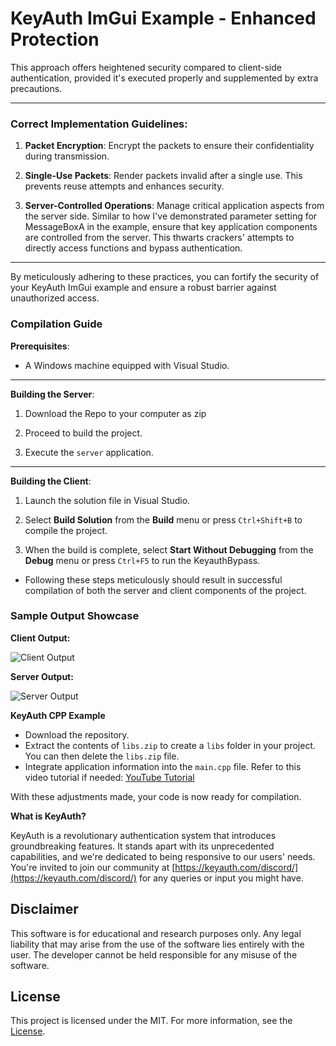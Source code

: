 # KeyAuth ImGui Example - Enhanced Protection

This approach offers heightened security compared to client-side authentication, provided it's executed properly and supplemented by extra precautions.

---

### Correct Implementation Guidelines:

1. **Packet Encryption**: Encrypt the packets to ensure their confidentiality during transmission.

2. **Single-Use Packets**: Render packets invalid after a single use. This prevents reuse attempts and enhances security.

3. **Server-Controlled Operations**: Manage critical application aspects from the server side. Similar to how I've demonstrated parameter setting for MessageBoxA in the example, ensure that key application components are controlled from the server. This thwarts crackers' attempts to directly access functions and bypass authentication.

- - - -

By meticulously adhering to these practices, you can fortify the security of your KeyAuth ImGui example and ensure a robust barrier against unauthorized access.



### Compilation Guide

**Prerequisites**:
- A Windows machine equipped with Visual Studio.

---

**Building the Server**:

1. Download the Repo to your computer as zip

3. Proceed to build the project.

4. Execute the `server` application.

---

**Building the Client**:


1. Launch the solution file in Visual Studio.

2. Select **Build Solution** from the **Build** menu or press `Ctrl+Shift+B` to compile the project.
3. When the build is complete, select **Start Without Debugging** from the **Debug** menu or press `Ctrl+F5` to run the KeyauthBypass.

- Following these steps meticulously should result in successful compilation of both the server and client components of the project.


### Sample Output Showcase

**Client Output:**

![Client Output](https://i.imgur.com/YaYT7OM.png)

**Server Output:**

![Server Output](https://i.imgur.com/U6xg2SZ.png)

**KeyAuth CPP Example**

- Download the repository.
- Extract the contents of `libs.zip` to create a `libs` folder in your project. You can then delete the `libs.zip` file.
- Integrate application information into the `main.cpp` file. Refer to this video tutorial if needed: [YouTube Tutorial](https://youtube.com/watch?v=uJ0Umy_C6Fg)

With these adjustments made, your code is now ready for compilation.

**What is KeyAuth?**

KeyAuth is a revolutionary authentication system that introduces groundbreaking features. It stands apart with its unprecedented capabilities, and we're dedicated to being responsive to our users' needs. You're invited to join our community at [https://keyauth.com/discord/](https://keyauth.com/discord/) for any queries or input you might have.

## Disclaimer

This software is for educational and research purposes only. Any legal liability that may arise from the use of the software lies entirely with the user. The developer cannot be held responsible for any misuse of the software.

## License

This project is licensed under the MIT. For more information, see the [License](LICENSE).
